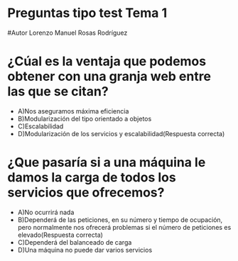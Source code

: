 # Preguntas tipo test Tema 1
#Autor Lorenzo Manuel Rosas Rodríguez
# ¿Cúal es la ventaja que podemos obtener con una granja web entre las que se citan?
* A)Nos aseguramos máxima eficiencia
* B)Modularización del tipo orientado a objetos
* C)Escalabilidad
* D)Modularización de los servicios y escalabilidad(Respuesta correcta)

# ¿Que pasaría si a una máquina le damos la carga de todos los servicios que ofrecemos?
* A)No ocurrirá nada
* B)Dependerá de las peticiones, en su número y tiempo de ocupación, pero normalmente nos ofrecerá problemas si el número de peticiones es elevado(Respuesta correcta)
* C)Dependerá del balanceado de carga
* D)Una máquina no puede dar varios servicios
